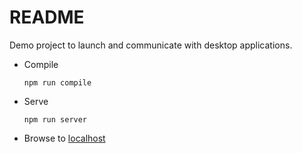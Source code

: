 # README

Demo project to launch and communicate with desktop applications.

- Compile

    ````shell script
    npm run compile
    ````

- Serve

    ````shell script
    npm run server
    ````

- Browse to [localhost](http://localhost:8080/)
